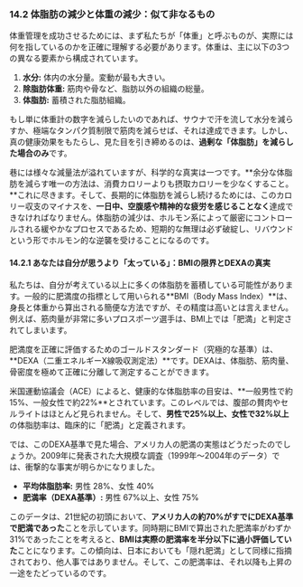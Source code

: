 ### 14.2 体脂肪の減少と体重の減少：似て非なるもの

体重管理を成功させるためには、まず私たちが「体重」と呼ぶものが、実際には何を指しているのかを正確に理解する必要があります。体重は、主に以下の3つの異なる要素から構成されています。

1.  **水分:** 体内の水分量。変動が最も大きい。
2.  **除脂肪体重:** 筋肉や骨など、脂肪以外の組織の総量。
3.  **体脂肪:** 蓄積された脂肪組織。

もし単に体重計の数字を減らしたいのであれば、サウナで汗を流して水分を減らすか、極端なタンパク質制限で筋肉を減らせば、それは達成できます。しかし、真の健康効果をもたらし、見た目を引き締めるのは、**過剰な「体脂肪」を減らした場合のみ**です。

巷には様々な減量法が溢れていますが、科学的な真実は一つです。**余分な体脂肪を減らす唯一の方法は、消費カロリーよりも摂取カロリーを少なくすること。**これに尽きます。そして、長期的に体脂肪を減らし続けるためには、このカロリー収支のマイナスを、**一日中、空腹感や精神的な疲労を感じることなく**達成できなければなりません。体脂肪の減少は、ホルモン系によって厳密にコントロールされる緩やかなプロセスであるため、短期的な無理は必ず破綻し、リバウンドという形でホルモン的な逆襲を受けることになるのです。

#### 14.2.1 あなたは自分が思うより「太っている」：BMIの限界とDEXAの真実

私たちは、自分が考えている以上に多くの体脂肪を蓄積している可能性があります。一般的に肥満度の指標として用いられる**BMI（Body Mass Index）**は、身長と体重から算出される簡便な方法ですが、その精度は高いとは言えません。例えば、筋肉量が非常に多いプロスポーツ選手は、BMI上では「肥満」と判定されてしまいます。

肥満度を正確に評価するためのゴールドスタンダード（究極的な基準）は、**DEXA（二重エネルギーX線吸収測定法）**です。DEXAは、体脂肪、筋肉量、骨密度を極めて正確に分離して測定することができます。

米国運動協議会（ACE）によると、健康的な体脂肪率の目安は、**一般男性で約15%、一般女性で約22%**とされています。このレベルでは、腹部の贅肉やセルライトはほとんど見られません。そして、**男性で25%以上、女性で32%以上**の体脂肪率は、臨床的に「肥満」と定義されます。

では、このDEXA基準で見た場合、アメリカ人の肥満の実態はどうだったのでしょうか。2009年に発表された大規模な調査（1999年～2004年のデータ）では、衝撃的な事実が明らかになりました。

*   **平均体脂肪率:** 男性 28%、女性 40%
*   **肥満率（DEXA基準）:** 男性 67%以上、女性 75%

このデータは、21世紀の初頭において、**アメリカ人の約70%がすでにDEXA基準で肥満であった**ことを示しています。同時期にBMIで算出された肥満率がわずか31%であったことを考えると、**BMIは実際の肥満率を半分以下に過小評価していた**ことになります。この傾向は、日本においても「隠れ肥満」として同様に指摘されており、他人事ではありません。そして、この肥満率は、それ以降も上昇の一途をたどっているのです。
